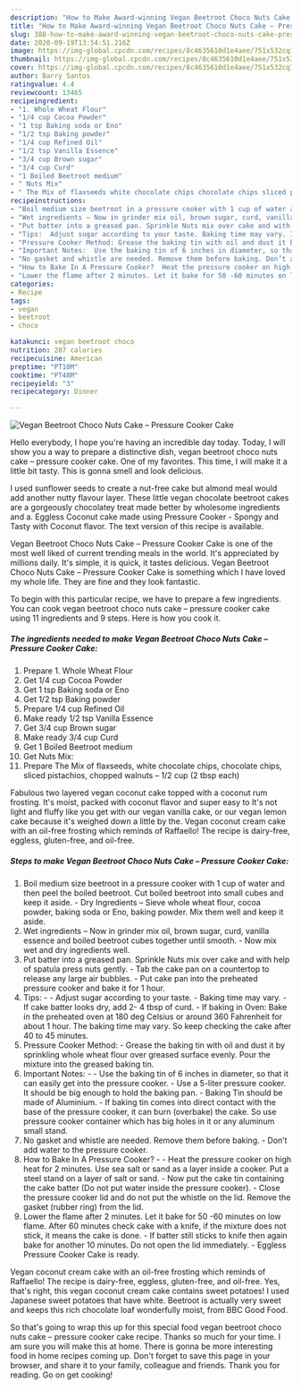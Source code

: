 ```yaml
---
description: "How to Make Award-winning Vegan Beetroot Choco Nuts Cake – Pressure Cooker Cake"
title: "How to Make Award-winning Vegan Beetroot Choco Nuts Cake – Pressure Cooker Cake"
slug: 388-how-to-make-award-winning-vegan-beetroot-choco-nuts-cake-pressure-cooker-cake
date: 2020-09-19T13:54:51.216Z
image: https://img-global.cpcdn.com/recipes/8c4635610d1e4aee/751x532cq70/vegan-beetroot-choco-nuts-cake-pressure-cooker-cake-recipe-main-photo.jpg
thumbnail: https://img-global.cpcdn.com/recipes/8c4635610d1e4aee/751x532cq70/vegan-beetroot-choco-nuts-cake-pressure-cooker-cake-recipe-main-photo.jpg
cover: https://img-global.cpcdn.com/recipes/8c4635610d1e4aee/751x532cq70/vegan-beetroot-choco-nuts-cake-pressure-cooker-cake-recipe-main-photo.jpg
author: Barry Santos
ratingvalue: 4.4
reviewcount: 13465
recipeingredient:
- "1. Whole Wheat Flour"
- "1/4 cup Cocoa Powder"
- "1 tsp Baking soda or Eno"
- "1/2 tsp Baking powder"
- "1/4 cup Refined Oil"
- "1/2 tsp Vanilla Essence"
- "3/4 cup Brown sugar"
- "3/4 cup Curd"
- "1 Boiled Beetroot medium"
- " Nuts Mix"
- " The Mix of flaxseeds white chocolate chips chocolate chips sliced pistachios chopped walnuts  12 cup 2 tbsp each"
recipeinstructions:
- "Boil medium size beetroot in a pressure cooker with 1 cup of water and then peel the boiled beetroot. Cut boiled beetroot into small cubes and keep it aside. Dry Ingredients – Sieve whole wheat flour, cocoa powder, baking soda or Eno, baking powder. Mix them well and keep it aside."
- "Wet ingredients – Now in grinder mix oil, brown sugar, curd, vanilla essence and boiled beetroot cubes together until smooth. Now mix wet and dry ingredients well."
- "Put batter into a greased pan. Sprinkle Nuts mix over cake and with help of spatula press nuts gently. Tab the cake pan on a countertop to release any large air bubbles. Put cake pan into the preheated pressure cooker and bake it for 1 hour."
- "Tips:  Adjust sugar according to your taste. Baking time may vary. If cake batter looks dry, add 2- 4 tbsp of curd. If baking in Oven: Bake in the preheated oven at 180 deg Celsius or around 360 Fahrenheit for about 1 hour. The baking time may vary. So keep checking the cake after 40 to 45 minutes."
- "Pressure Cooker Method: Grease the baking tin with oil and dust it by sprinkling whole wheat flour over greased surface evenly. Pour the mixture into the greased baking tin."
- "Important Notes:  Use the baking tin of 6 inches in diameter, so that it can easily get into the pressure cooker. Use a 5-liter pressure cooker. It should be big enough to hold the baking pan. Baking Tin should be made of Aluminium. If baking tin comes into direct contact with the base of the pressure cooker, it can burn (overbake) the cake. So use pressure cooker container which has big holes in it or any aluminum small stand."
- "No gasket and whistle are needed. Remove them before baking. Don’t add water to the pressure cooker."
- "How to Bake In A Pressure Cooker?  Heat the pressure cooker on high heat for 2 minutes. Use sea salt or sand as a layer inside a cooker. Put a steel stand on a layer of salt or sand. Now put the cake tin containing the cake batter (Do not put water inside the pressure cooker). Close the pressure cooker lid and do not put the whistle on the lid. Remove the gasket (rubber ring) from the lid."
- "Lower the flame after 2 minutes. Let it bake for 50 -60 minutes on low flame. After 60 minutes check cake with a knife, if the mixture does not stick, it means the cake is done. If batter still sticks to knife then again bake for another 10 minutes. Do not open the lid immediately. Eggless Pressure Cooker Cake is ready."
categories:
- Recipe
tags:
- vegan
- beetroot
- choco

katakunci: vegan beetroot choco 
nutrition: 207 calories
recipecuisine: American
preptime: "PT10M"
cooktime: "PT48M"
recipeyield: "3"
recipecategory: Dinner

---
```



![Vegan Beetroot Choco Nuts Cake – Pressure Cooker Cake](https://img-global.cpcdn.com/recipes/8c4635610d1e4aee/751x532cq70/vegan-beetroot-choco-nuts-cake-pressure-cooker-cake-recipe-main-photo.jpg)

Hello everybody, I hope you're having an incredible day today. Today, I will show you a way to prepare a distinctive dish, vegan beetroot choco nuts cake – pressure cooker cake. One of my favorites. This time, I will make it a little bit tasty. This is gonna smell and look delicious.

I used sunflower seeds to create a nut-free cake but almond meal would add another nutty flavour layer. These little vegan chocolate beetroot cakes are a gorgeously chocolatey treat made better by wholesome ingredients and a. Eggless Coconut cake made using Pressure Cooker - Spongy and Tasty with Coconut flavor. The text version of this recipe is available.

Vegan Beetroot Choco Nuts Cake – Pressure Cooker Cake is one of the most well liked of current trending meals in the world. It's appreciated by millions daily. It's simple, it is quick, it tastes delicious. Vegan Beetroot Choco Nuts Cake – Pressure Cooker Cake is something which I have loved my whole life. They are fine and they look fantastic.


To begin with this particular recipe, we have to prepare a few ingredients. You can cook vegan beetroot choco nuts cake – pressure cooker cake using 11 ingredients and 9 steps. Here is how you cook it.

<!--inarticleads1-->

##### The ingredients needed to make Vegan Beetroot Choco Nuts Cake – Pressure Cooker Cake:

1. Prepare 1. Whole Wheat Flour
1. Get 1/4 cup Cocoa Powder
1. Get 1 tsp Baking soda or Eno
1. Get 1/2 tsp Baking powder
1. Prepare 1/4 cup Refined Oil
1. Make ready 1/2 tsp Vanilla Essence
1. Get 3/4 cup Brown sugar
1. Make ready 3/4 cup Curd
1. Get 1 Boiled Beetroot medium
1. Get  Nuts Mix:
1. Prepare  The Mix of flaxseeds, white chocolate chips, chocolate chips, sliced pistachios, chopped walnuts – 1/2 cup (2 tbsp each)


Fabulous two layered vegan coconut cake topped with a coconut rum frosting. It&#39;s moist, packed with coconut flavor and super easy to It&#39;s not light and fluffy like you get with our vegan vanilla cake, or our vegan lemon cake because it&#39;s weighed down a little by the. Vegan coconut cream cake with an oil-free frosting which reminds of Raffaello! The recipe is dairy-free, eggless, gluten-free, and oil-free. 

<!--inarticleads2-->

##### Steps to make Vegan Beetroot Choco Nuts Cake – Pressure Cooker Cake:

1. Boil medium size beetroot in a pressure cooker with 1 cup of water and then peel the boiled beetroot. Cut boiled beetroot into small cubes and keep it aside. - Dry Ingredients – Sieve whole wheat flour, cocoa powder, baking soda or Eno, baking powder. Mix them well and keep it aside.
1. Wet ingredients – Now in grinder mix oil, brown sugar, curd, vanilla essence and boiled beetroot cubes together until smooth. - Now mix wet and dry ingredients well.
1. Put batter into a greased pan. Sprinkle Nuts mix over cake and with help of spatula press nuts gently. - Tab the cake pan on a countertop to release any large air bubbles. - Put cake pan into the preheated pressure cooker and bake it for 1 hour.
1. Tips: -  - Adjust sugar according to your taste. - Baking time may vary. - If cake batter looks dry, add 2- 4 tbsp of curd. - If baking in Oven: Bake in the preheated oven at 180 deg Celsius or around 360 Fahrenheit for about 1 hour. The baking time may vary. So keep checking the cake after 40 to 45 minutes.
1. Pressure Cooker Method: - Grease the baking tin with oil and dust it by sprinkling whole wheat flour over greased surface evenly. Pour the mixture into the greased baking tin.
1. Important Notes: -  - Use the baking tin of 6 inches in diameter, so that it can easily get into the pressure cooker. - Use a 5-liter pressure cooker. It should be big enough to hold the baking pan. - Baking Tin should be made of Aluminium. - If baking tin comes into direct contact with the base of the pressure cooker, it can burn (overbake) the cake. So use pressure cooker container which has big holes in it or any aluminum small stand.
1. No gasket and whistle are needed. Remove them before baking. - Don’t add water to the pressure cooker.
1. How to Bake In A Pressure Cooker? -  - Heat the pressure cooker on high heat for 2 minutes. Use sea salt or sand as a layer inside a cooker. Put a steel stand on a layer of salt or sand. - Now put the cake tin containing the cake batter (Do not put water inside the pressure cooker). - Close the pressure cooker lid and do not put the whistle on the lid. Remove the gasket (rubber ring) from the lid.
1. Lower the flame after 2 minutes. Let it bake for 50 -60 minutes on low flame. After 60 minutes check cake with a knife, if the mixture does not stick, it means the cake is done. - If batter still sticks to knife then again bake for another 10 minutes. Do not open the lid immediately. - Eggless Pressure Cooker Cake is ready.


Vegan coconut cream cake with an oil-free frosting which reminds of Raffaello! The recipe is dairy-free, eggless, gluten-free, and oil-free. Yes, that&#39;s right, this vegan coconut cream cake contains sweet potatoes! I used Japanese sweet potatoes that have white. Beetroot is actually very sweet and keeps this rich chocolate loaf wonderfully moist, from BBC Good Food. 

So that's going to wrap this up for this special food vegan beetroot choco nuts cake – pressure cooker cake recipe. Thanks so much for your time. I am sure you will make this at home. There is gonna be more interesting food in home recipes coming up. Don't forget to save this page in your browser, and share it to your family, colleague and friends. Thank you for reading. Go on get cooking!
